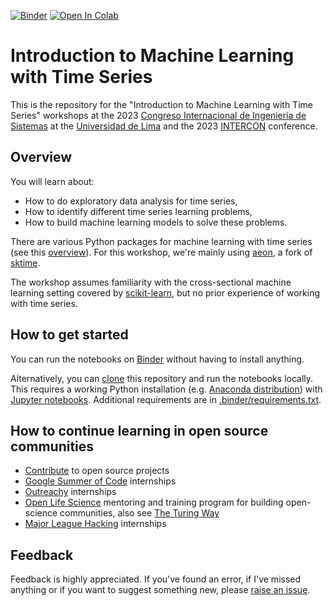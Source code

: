 [![Binder](https://mybinder.org/badge_logo.svg)](https://mybinder.org/v2/gh/mloning/intro-to-ml-with-time-series-workshop-2023/HEAD)
<a target="_blank" href="https://colab.research.google.com/github/mloning/intro-to-ml-with-time-series-workshop-2023">
  <img src="https://colab.research.google.com/assets/colab-badge.svg" alt="Open In Colab"/>
</a>

# Introduction to Machine Learning with Time Series

This is the repository for the "Introduction to Machine Learning with Time Series" workshops at the 2023 [Congreso Internacional de Ingeniería de Sistemas](https://ciis.ulima.edu.pe/) at the [Universidad de Lima](https://www.ulima.edu.pe/) and the 2023 [INTERCON](https://intercon.org.pe/) conference.

## Overview

You will learn about:

* How to do exploratory data analysis for time series,
* How to identify different time series learning problems,
* How to build machine learning models to solve these problems.

There are various Python packages for machine learning with time series (see this [overview](https://www.sktime.net/en/latest/related_software.html)). For this workshop, we're mainly using [aeon], a fork of [sktime]. 

The workshop assumes familiarity with the cross-sectional machine learning setting covered by [scikit-learn], but no prior experience of working with time series.

[aeon]: https://github.com/aeon-toolkit/aeon
[sktime]: https://github.com/sktime/sktime
[scikit-learn]: https://scikit-learn.org/stable/

## How to get started

You can run the notebooks on [Binder] without having to install anything.

[Binder]: https://mybinder.org/v2/gh/mloning/intro-to-ml-with-time-series-workshop-2023/HEAD

Alternatively, you can [clone](https://help.github.com/en/github/creating-cloning-and-archiving-repositories/cloning-a-repository) this repository and run the notebooks locally. This requires a working Python installation (e.g. [Anaconda distribution](https://docs.anaconda.com/anaconda/install/)) with [Jupyter notebooks](https://jupyter.org/install). Additional requirements are in [.binder/requirements.txt](https://github.com/mloning/intro-to-ml-with-time-series-workshop-2023/blob/main/.binder/requirements.txt).

## How to continue learning in open source communities

* [Contribute](https://opensource.guide/how-to-contribute/) to open source projects
* [Google Summer of Code](https://summerofcode.withgoogle.com/) internships
* [Outreachy](https://www.outreachy.org/) internships
* [Open Life Science](https://openlifesci.org/) mentoring and training program for building open-science communities, also see [The Turing Way](https://the-turing-way.netlify.app/index.html)
* [Major League Hacking](https://mlh.io/) internships

## Feedback

Feedback is highly appreciated. If you've found an error, if I've missed anything or if you want to suggest something new, please [raise an issue](https://github.com/mloning/intro-to-ml-with-time-series-workshop-2023/issues/new/choose).

